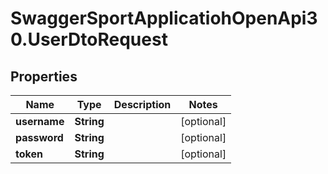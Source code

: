 # SwaggerSportApplicatiohOpenApi30.UserDtoRequest

## Properties

Name | Type | Description | Notes
------------ | ------------- | ------------- | -------------
**username** | **String** |  | [optional] 
**password** | **String** |  | [optional] 
**token** | **String** |  | [optional] 


